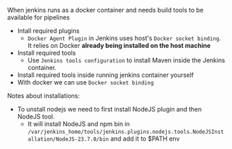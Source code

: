 When jenkins runs as a docker container and needs build tools to be available for pipelines
- Intall required plugins
  - `Docker Agent Plugin` in Jenkins uses host's `Docker socket binding`. It relies on Docker **already being installed on the host machine**
- Install required tools
  - Use `Jenkins tools configuration` to install Maven inside the Jenkins container.
- Install required tools inside running jenkins container yourself
- With docker we can use `Docker socket binding`

Notes about installations:
- To unstall nodejs we need to first install NodeJS plugin and then NodeJS tool.
  - It will install NodeJS and npm bin in `/var/jenkins_home/tools/jenkins.plugins.nodejs.tools.NodeJSInstallation/NodeJS-23.7.0/bin` and add it to $PATH env
